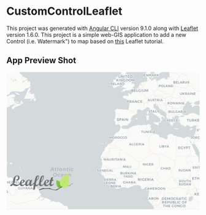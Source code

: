 # CustomControlLeaflet

This project was generated with [Angular CLI](https://github.com/angular/angular-cli) version 9.1.0 along with [Leaflet](https://leafletjs.com/) version 1.6.0. This project is a simple web-GIS application to add a new Control (i.e. Watermark") to map based on [this](https://leafletjs.com/examples/extending/extending-3-controls.html) Leaflet tutorial.

## App Preview Shot

![App Preview Shot](./src/assets/images/Watermark.JPG)
